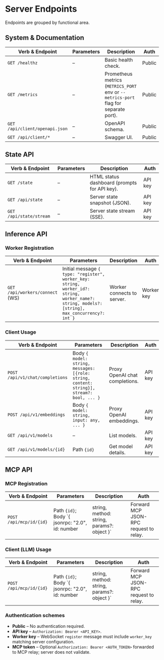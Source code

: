# Server Endpoints

Endpoints are grouped by functional area.

## System & Documentation

| Verb & Endpoint | Parameters | Description | Auth |
| --- | --- | --- | --- |
| `GET /healthz` | – | Basic health check. | Public |
| `GET /metrics` | – | Prometheus metrics (`METRICS_PORT` env or `--metrics-port` flag for separate port). | Public |
| `GET /api/client/openapi.json` | – | OpenAPI schema. | Public |
| `GET /api/client/*` | – | Swagger UI. | Public |

## State API

| Verb & Endpoint | Parameters | Description | Auth |
| --- | --- | --- | --- |
| `GET /state` | – | HTML status dashboard (prompts for API key). | API key |
| `GET /api/state` | – | Server state snapshot (JSON). | API key |
| `GET /api/state/stream` | – | Server state stream (SSE). | API key |

## Inference API

### Worker Registration

| Verb & Endpoint | Parameters | Description | Auth |
| --- | --- | --- | --- |
| `GET /api/workers/connect` (WS) | Initial message `{ type: "register", worker_key: string, worker_id?: string, worker_name?: string, models?: [string], max_concurrency?: int }` | Worker connects to server. | Worker key |

### Client Usage

| Verb & Endpoint | Parameters | Description | Auth |
| --- | --- | --- | --- |
| `POST /api/v1/chat/completions` | Body `{ model: string, messages: [{role: string, content: string}], stream?: bool, ... }` | Proxy OpenAI chat completions. | API key |
| `POST /api/v1/embeddings` | Body `{ model: string, input: any, ... }` | Proxy OpenAI embeddings. | API key |
| `GET /api/v1/models` | – | List models. | API key |
| `GET /api/v1/models/{id}` | Path `{id}` | Get model details. | API key |

## MCP API

### MCP Registration

| Verb & Endpoint | Parameters | Description | Auth |
| --- | --- | --- | --- |
| `POST /api/mcp/id/{id}` | Path `{id}`; Body `{ jsonrpc: "2.0", id: number|string, method: string, params?: object }` | Forward MCP JSON-RPC request to relay. | MCP token |

### Client (LLM) Usage

| Verb & Endpoint | Parameters | Description | Auth |
| --- | --- | --- | --- |
| `POST /api/mcp/id/{id}` | Path `{id}`; Body `{ jsonrpc: "2.0", id: number|string, method: string, params?: object }` | Forward MCP JSON-RPC request to relay. | MCP token |

### Authentication schemes
- **Public** – No authentication required.
- **API key** – `Authorization: Bearer <API_KEY>`.
- **Worker key** – WebSocket `register` message must include `worker_key` matching server configuration.
- **MCP token** – Optional `Authorization: Bearer <AUTH_TOKEN>` forwarded to MCP relay; server does not validate.

